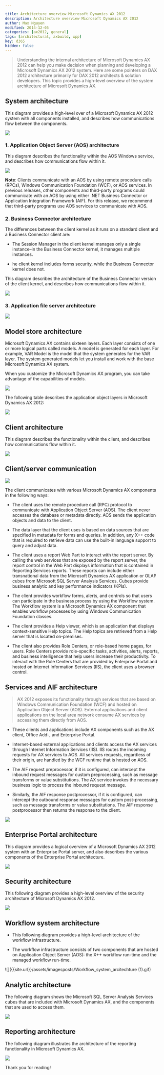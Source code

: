 ```yaml
---

title: Architecture overview Microsoft Dynamics AX 2012
description: Architecture overview Microsoft Dynamics AX 2012
author: Max Nguyen
modified: 2014-12-05
categories: [ax2012, general]
tags: [architectural, axbuild, xpp]
key: d365
hidden: false
---
```


> Understanding the internal architecture of Microsoft Dynamics AX 2012 can help you make decision when planning and developing a Microsoft Dynamics AX 2012 system. Here are some pointers on DAX 2012 architecture primarily for DAX 2012 architects & solution developers. This topic provides a high-level overview of the system architecture of Microsoft Dynamics AX.

## System architecture

This diagram provides a high-level over of a Microsoft Dynamics AX 2012 system with all components installed, and describes how communications flow between the components. 

![]({{site.url}}/assets/imagesposts/AXSystemArchitechture.gif)
<!--more-->
### 1. Application Object Server (AOS) architecture

This diagram describes the functionality within the AOS Windows service, and describes how communications flow within it.

![]({{site.url}}/assets/imagesposts/AOSWindowsService.gif)

**Note**: Clients communicate with an AOS by using remote procedure calls (RPCs), Windows Communication Foundation (WCF), or AOS services. In previous releases, other components and third-party programs could communicate with an AOS by using either .NET Business Connector or Application Integration Framework (AIF). For this release, we recommend that third-party programs use AOS services to communicate with AOS.

	
### 2. Business Connector architecture

The differences between the client kernel as it runs on a standard client and a Business Connector client are:

* The Session Manager in the client kernel manages only a single instance–in the Business Connector kernel, it manages multiple instances.

* he client kernel includes forms security, while the Business Connector kernel does not.

This diagram describes the architecture of the Business Connector version of the client kernel, and describes how communications flow within it.

![]({{site.url}}/assets/imagesposts/Business_Connector_Client.gif)


### 3. Application file server architecture

![]({{site.url}}/assets/imagesposts/App_file_server_architechture.gif)


## Model store architecture

Microsoft Dynamics AX contains sixteen layers. Each layer consists of one or more logical parts called models. A model is generated for each layer. For example, VAR Model is the model that the system generates for the VAR layer. The system generated models let you install and work with the base Microsoft Dynamics AX system.

When you customize the Microsoft Dynamics AX program, you can take advantage of the capabilities of models.

![]({{site.url}}/assets/imagesposts/Model_store_architecture.gif)

The following table describes the application object layers in Microsoft Dynamics AX 2012:

![]({{site.url}}/assets/imagesposts/Layer.png)

## Client architecture

This diagram describes the functionality within the client, and describes how communications flow within it.

![]({{site.url}}/assets/imagesposts/Client_architecture.gif)

## Client/server communication

![]({{site.url}}/assets/imagesposts/ClientServer_communication.gif)

The client communicates with various Microsoft Dynamics AX components in the following ways:

* The client uses the remote procedure call (RPC) protocol to communicate with Application Object Server (AOS). The client never accesses the database or metadata directly. AOS sends the application objects and data to the client. 

* The data layer that the client uses is based on data sources that are specified in metadata for forms and queries. In addition, any X++ code that is required to retrieve data can use the built-in language support to query and adjust data.

* The client uses a report Web Part to interact with the report server. By calling the web services that are exposed by the report server, the report control in the Web Part displays information that is contained in Reporting Services reports. These reports can include either transnational data from the Microsoft Dynamics AX application or OLAP cubes from Microsoft SQL Server Analysis Services. Cubes provide business analytic and key performance indicators (KPIs).

* The client provides workflow forms, alerts, and controls so that users can participate in the business process by using the Workflow system. The Workflow system is a Microsoft Dynamics AX component that enables workflow processes by using Windows Communication Foundation classes.

* The client provides a Help viewer, which is an application that displays context-sensitive Help topics. The Help topics are retrieved from a Help server that is located on-premises.

* The client also provides Role Centers, or role-based home pages, for users. Role Centers provide role-specific tasks, activities, alerts, reports, and business intelligence that help users increase their productivity. To interact with the Role Centers that are provided by Enterprise Portal and hosted on Internet Information Services (IIS), the client uses a browser control. 

## Services and AIF architecture

> AX 2012 exposes its functionality through services that are based on Windows Communication Foundation (WCF) and hosted on Application Object Server (AOS). External applications and client applications on the local area network consume AX services by accessing them directly from AOS.

* These clients and applications include AX components such as the AX client, Office Add-, and Enterprise Portal.

* Internet-based external applications and clients access the AX services through Internet Information Services (IIS). IIS routes the incoming requests for AX services to AOS. All services requests, regardless of their origin, are handled by the WCF runtime that is hosted on AOS.

* The AIF request preprocessor, if it is configured, can intercept the inbound request messages for custom preprocessing, such as message transforms or value substitutions. The AX service invokes the necessary business logic to process the inbound request message.

* Similarly, the AIF response postprocessor, if it is configured, can intercept the outbound response messages for custom post-processing, such as message transforms or value substitutions. The AIF response postprocessor then returns the response to the client.

![]({{site.url}}/assets/imagesposts/WCF_architecture.png)

## Enterprise Portal architecture

This diagram provides a logical overview of a Microsoft Dynamics AX 2012 system with an Enterprise Portal server, and also describes the various components of the Enterprise Portal architecture.

![]({{site.url}}/assets/imagesposts/EP_Architecture.gif)

## Security architecture

This following diagram provides a high-level overview of the security architecture of Microsoft Dynamics AX 2012.

![]({{site.url}}/assets/imagesposts/Security_architecture.gif)

## Workflow system architecture

* This following diagram provides a high-level architecture of the workflow infrastructure.

* The workflow infrastructure consists of two components that are hosted on Application Object Server (AOS): the X++ workflow run-time and the managed workflow run-time.

![]({{site.url}}/assets/imagesposts/Workflow_system_arcitechture (1).gif)

## Analytic architecture

The following diagram shows the Microsoft SQL Server Analysis Services cubes that are included with Microsoft Dynamics AX, and the components that are used to access them.

![]({{site.url}}/assets/imagesposts/Analytic_architecture.gif)

## Reporting architecture

The following diagram illustrates the architecture of the reporting functionality in Microsoft Dynamics AX.

![]({{site.url}}/assets/imagesposts/reporting_architecture.png)

Thank you for reading!